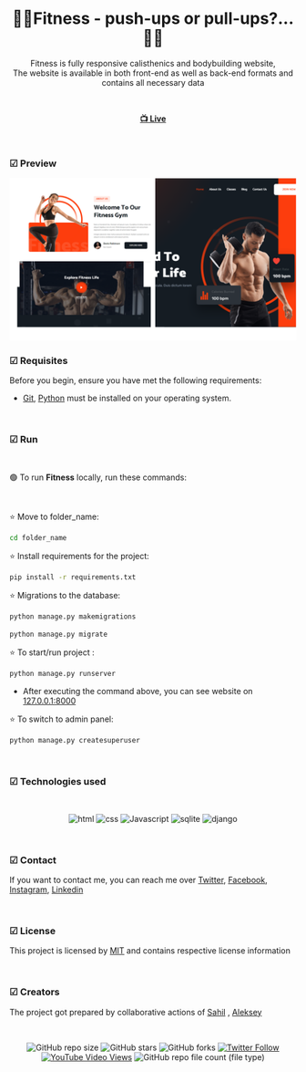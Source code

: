 <div align="center">

  <h1 align="center">🏋️‍♀️Fitness - push-ups or pull-ups?...🏋️‍♀️</h1>

  Fitness is fully responsive calisthenics and bodybuilding website, <br /> The website is available in both front-end as well as back-end formats and contains all necessary data

<br>

  <a href=""><strong> 📺 Live </strong></a> 

</div>

<br />

### ☑ Preview

![Fitness](./gym-image/gym-readme.PNG "Fitness")

### ☑ Requisites

Before you begin, ensure you have met the following requirements:

* [Git](https://git-scm.com/downloads "Download Git"), [Python](https://www.python.org/downloads/) must be installed on your operating system.

<br>

### ☑ Run 

<br>

🟢 To run **Fitness** locally, run these commands:

<br>

⭐ Move to folder_name:

```bash
cd folder_name
```

⭐ Install requirements for the project:

```bash
pip install -r requirements.txt
```

⭐ Migrations to the database:

```bash
python manage.py makemigrations
```

```bash
python manage.py migrate
```

⭐ To start/run project :

```bash
python manage.py runserver
```

* After executing the command above, you can see website on [127.0.0.1:8000](http://127.0.0.1:8000/)


⭐ To switch to admin panel:

```bash
python manage.py createsuperuser
```

<br>

### ☑ Technologies used

<br>

<div align="center">

![html](https://img.shields.io/badge/html-yellow?logo=html5)
![css](https://img.shields.io/badge/css-blue?logo=css3)
![Javascript](https://img.shields.io/badge/JavaScript-darkgreen?logo=javascript)
![sqlite](https://img.shields.io/badge/SQLite3-blue?logo=sqlite)
![django](https://img.shields.io/badge/django-darkgreen?logo=django)

</div>

<br>

### ☑ Contact

If you want to contact me, you can reach me over [Twitter](https://www.twitter.com/sahil_salahli), [Facebook](https://www.facebook.com/S.Salahli), [Instagram](https://instagram.com/salahli.sahil), [Linkedin](https://www.linkedin.com/in/salahlisahil)

<br>

### ☑ License

This project is licensed by [MIT](https://choosealicense.com/licenses/mit/) and contains respective license information


<br>

### ☑ Creators

The project got prepared by collaborative actions of [Sahil](https://github.com/salahlisahil) , [Aleksey](https://github.com/alexop89056)

<br>

<div align="center">
  
  ![GitHub repo size](https://img.shields.io/github/repo-size/salahlisahil/lifewithfitness)
  ![GitHub stars](https://img.shields.io/github/stars/salahlisahil/lifewithfitness?style=social)
  ![GitHub forks](https://img.shields.io/github/forks/salahlisahil/lifewithfitness?style=social)
[![Twitter Follow](https://img.shields.io/twitter/follow/salahlisahil_?style=social)](https://twitter.com/sahil_salahli)
  [![YouTube Video Views](https://img.shields.io/youtube/views/xwXGdpRuSiQ?style=social)](https://youtube.com)
  ![GitHub repo file count (file type)](https://img.shields.io/github/directory-file-count/salahlisahil/lifewithfitness)


</div>
